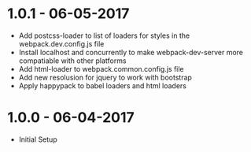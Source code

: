 # 1.0.1 - 06-05-2017
- Add postcss-loader to list of loaders for styles in the webpack.dev.config.js file
- Install localhost and concurrently to make webpack-dev-server more compatiable with other platforms
- Add html-loader to webpack.common.config.js file
- Add new resolusion for jquery to work with bootstrap
- Apply happypack to babel loaders and html loaders 

# 1.0.0 - 06-04-2017
- Initial Setup